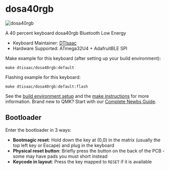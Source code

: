 # dosa40rgb

![dosa40rgb](https://i.imgur.com/NfuF82nh.jpg)

A 40 percent keyboard dosa40rgb Bluetooth Low Energy

* Keyboard Maintainer: [DTIsaac](https://github.com/daotakisaac)
* Hardware Supported: ATmega32U4 + AdafruitBLE SPI

Make example for this keyboard (after setting up your build environment):

    make dtisaac/dosa40rgb:default

Flashing example for this keyboard:

    make dtisaac/dosa40rgb:default:flash

See the [build environment setup](https://docs.qmk.fm/#/getting_started_build_tools) and the [make instructions](https://docs.qmk.fm/#/getting_started_make_guide) for more information. Brand new to QMK? Start with our [Complete Newbs Guide](https://docs.qmk.fm/#/newbs).

## Bootloader

Enter the bootloader in 3 ways:

* **Bootmagic reset**: Hold down the key at (0,0) in the matrix (usually the top left key or Escape) and plug in the keyboard
* **Physical reset button**: Briefly press the button on the back of the PCB - some may have pads you must short instead
* **Keycode in layout**: Press the key mapped to `RESET` if it is available
